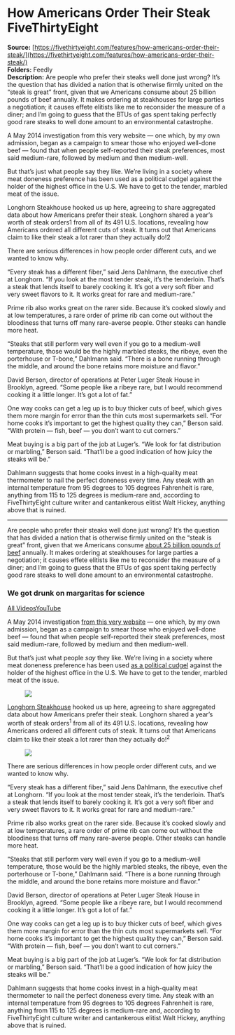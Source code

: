 # How Americans Order Their Steak FiveThirtyEight

**Source:** [https://fivethirtyeight.com/features/how-americans-order-their-steak/](https://fivethirtyeight.com/features/how-americans-order-their-steak/)  
**Folders:** Feedly  
**Description:** Are people who prefer their steaks well done just wrong? It’s the question that has divided a nation that is otherwise firmly united on the “steak is great” front, given that we Americans consume about 25 billion pounds of beef annually. It makes ordering at steakhouses for large parties a negotiation; it causes effete elitists like me to reconsider the measure of a diner; and I’m going to guess that the BTUs of gas spent taking perfectly good rare steaks to well done amount to an environmental catastrophe.

A May 2014 investigation from this very website — one which, by my own admission, began as a campaign to smear those who enjoyed well-done beef — found that when people self-reported their steak preferences, most said medium-rare, followed by medium and then medium-well.

But that’s just what people say they like. We’re living in a society where meat doneness preference has been used as a political cudgel against the holder of the highest office in the U.S. We have to get to the tender, marbled meat of the issue.

Longhorn Steakhouse hooked us up here, agreeing to share aggregated data about how Americans prefer their steak. Longhorn shared a year’s worth of steak orders1 from all of its 491 U.S. locations, revealing how Americans ordered all different cuts of steak. It turns out that Americans claim to like their steak a lot rarer than they actually do!2

There are serious differences in how people order different cuts, and we wanted to know why.

“Every steak has a different fiber,” said Jens Dahlmann, the executive chef at Longhorn. “If you look at the most tender steak, it’s the tenderloin. That’s a steak that lends itself to barely cooking it. It’s got a very soft fiber and very sweet flavors to it. It works great for rare and medium-rare.”

Prime rib also works great on the rarer side. Because it’s cooked slowly and at low temperatures, a rare order of prime rib can come out without the bloodiness that turns off many rare-averse people. Other steaks can handle more heat.

“Steaks that still perform very well even if you go to a medium-well temperature, those would be the highly marbled steaks, the ribeye, even the porterhouse or T-bone,” Dahlmann said. “There is a bone running through the middle, and around the bone retains more moisture and flavor.”

David Berson, director of operations at Peter Luger Steak House in Brooklyn, agreed. “Some people like a ribeye rare, but I would recommend cooking it a little longer. It’s got a lot of fat.”

One way cooks can get a leg up is to buy thicker cuts of beef, which gives them more margin for error than the thin cuts most supermarkets sell. “For home cooks it’s important to get the highest quality they can,” Berson said. “With protein — fish, beef — you don’t want to cut corners.”

Meat buying is a big part of the job at Luger’s. “We look for fat distribution or marbling,” Berson said. “That’ll be a good indication of how juicy the steaks will be.”

Dahlmann suggests that home cooks invest in a high-quality meat thermometer to nail the perfect doneness every time. Any steak with an internal temperature from 95 degrees to 105 degrees Fahrenheit is rare, anything from 115 to 125 degrees is medium-rare and, according to FiveThirtyEight culture writer and cantankerous elitist Walt Hickey, anything above that is ruined.


---

<div>
							<p>Are people who prefer their steaks well done just wrong? It’s the question that has divided a nation that is otherwise firmly united on the “steak is great” front, given that we Americans consume <a href="https://www.ers.usda.gov/topics/animal-products/cattle-beef/statistics-information/">about 25 billion pounds of beef</a> annually. It makes ordering at steakhouses for large parties a negotiation; it causes effete elitists like me to reconsider the measure of a diner; and I’m going to guess that the BTUs of gas spent taking perfectly good rare steaks to well done amount to an environmental catastrophe.</p>
<div>

</div>
<h3>We got drunk on margaritas for science</h3>

<div>
<div><a href="https://fivethirtyeight.com/videos/">All Videos</a><a href="https://www.youtube.com/FiveThirtyEight">YouTube</a></div>

</div>
<p>A May 2014 investigation <a href="https://fivethirtyeight.com/features/how-americans-like-their-steak/">from this very website</a> — one which, by my own admission, began as a campaign to smear those who enjoyed well-done beef — found that when people self-reported their steak preferences, most said medium-rare, followed by medium and then medium-well.</p>
<p>But that’s just what people <i>say</i> they like. We’re living in a society where meat doneness preference has been used <a href="https://www.washingtonpost.com/lifestyle/food/trumps-first-dc-dinner-as-president-an-overcooked-54-steak-with-ketchup/2017/02/27/c98895b4-fd19-11e6-8f41-ea6ed597e4ca_story.html">as a political cudgel</a> against the holder of the highest office in the U.S. We have to get to the tender, marbled meat of the issue.</p>
<figure>
					<img src="https://fivethirtyeight.com/wp-content/uploads/2017/06/hickeydottle-steak-1-rd.png"></figure>
		
<p><a href="http://www.longhornsteakhouse.com/menu-listing">Longhorn Steakhouse</a> hooked us up here, agreeing to share aggregated data about how Americans prefer their steak. Longhorn shared a year’s worth of steak orders<span><sup>1</sup></span> from all of its 491 U.S. locations, revealing how Americans ordered all different cuts of steak. It turns out that Americans claim to like their steak a lot rarer than they actually do!<span><sup>2</sup></span></p>
<figure>
					<img src="https://fivethirtyeight.com/wp-content/uploads/2017/07/hickeydottle-steak-2-fix.png"></figure>
		
<p>There are serious differences in how people order different cuts, and we wanted to know why.</p>
<p>“Every steak has a different fiber,” said Jens Dahlmann, the executive chef at Longhorn. “If you look at the most tender steak, it’s the tenderloin. That’s a steak that lends itself to barely cooking it. It’s got a very soft fiber and very sweet flavors to it. It works great for rare and medium-rare.”</p>
<p>Prime rib also works great on the rarer side. Because it’s cooked slowly and at low temperatures, a rare order of prime rib can come out without the bloodiness that turns off many rare-averse people. Other steaks can handle more heat.</p>
<p>“Steaks that still perform very well even if you go to a medium-well temperature, those would be the highly marbled steaks, the ribeye, even the porterhouse or T-bone,” Dahlmann said. “There is a bone running through the middle, and around the bone retains more moisture and flavor.”</p>
<p>David Berson, director of operations at Peter Luger Steak House in Brooklyn, agreed. “Some people like a ribeye rare, but I would recommend cooking it a little longer. It’s got a lot of fat.”</p>
<p>One way cooks can get a leg up is to buy thicker cuts of beef, which gives them more margin for error than the thin cuts most supermarkets sell. “For home cooks it’s important to get the highest quality they can,” Berson said. “With protein — fish, beef — you don’t want to cut corners.”</p>
<p>Meat buying is a big part of the job at Luger’s. “We look for fat distribution or marbling,” Berson said. “That’ll be a good indication of how juicy the steaks will be.”</p>
<p>Dahlmann suggests that home cooks invest in a high-quality meat thermometer to nail the perfect doneness every time. Any steak with an internal temperature from 95 degrees to 105 degrees Fahrenheit is rare, anything from 115 to 125 degrees is medium-rare and, according to FiveThirtyEight culture writer and cantankerous elitist Walt Hickey, anything above that is ruined.</p>
						</div>
					
